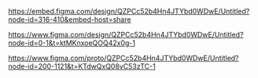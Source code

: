 https://embed.figma.com/design/QZPCc52b4Hn4JTYbd0WDwE/Untitled?node-id=316-410&embed-host=share

https://www.figma.com/design/QZPCc52b4Hn4JTYbd0WDwE/Untitled?node-id=0-1&t=ktMKnxoeQOQ42x0g-1

https://www.figma.com/proto/QZPCc52b4Hn4JTYbd0WDwE/Untitled?node-id=200-1121&t=KTdwQxQ08vC53zTC-1
